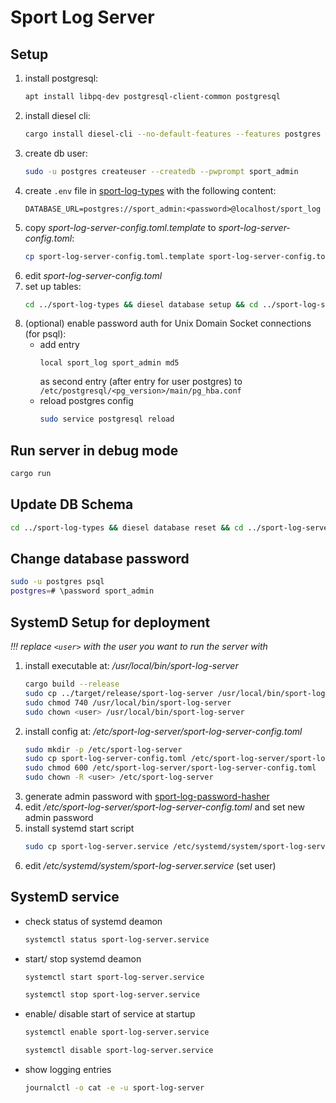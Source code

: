 # Sport Log Server

## Setup

1. install postgresql: 
    ```bash
    apt install libpq-dev postgresql-client-common postgresql
    ```
1. install diesel cli: 
    ```bash
    cargo install diesel-cli --no-default-features --features postgres
    ```
1. create db user: 
    ```bash
    sudo -u postgres createuser --createdb --pwprompt sport_admin
    ```
1. create `.env` file in [sport-log-types](sport-log-types) with the following content:
    ```
    DATABASE_URL=postgres://sport_admin:<password>@localhost/sport_log
    ```
1. copy *sport-log-server-config.toml.template* to *sport-log-server-config.toml*: 
    ```bash
    cp sport-log-server-config.toml.template sport-log-server-config.toml
    ```
1. edit *sport-log-server-config.toml*
1. set up tables: 
    ```bash
    cd ../sport-log-types && diesel database setup && cd ../sport-log-server
    ```
1. (optional) enable password auth for Unix Domain Socket connections (for psql): 
    *   add entry 
        ```text
        local sport_log sport_admin md5
        ```
        as second entry (after entry for user postgres) to `/etc/postgresql/<pg_version>/main/pg_hba.conf`
    *   reload postgres config
        ```bash
        sudo service postgresql reload
        ```

## Run server in debug mode

```bash
cargo run
```

## Update DB Schema

```bash
cd ../sport-log-types && diesel database reset && cd ../sport-log-server
```

## Change database password

```bash
sudo -u postgres psql
postgres=# \password sport_admin
```

## SystemD Setup for deployment

*!!! replace ```<user>``` with the user you want to run the server with*

1. install executable at: */usr/local/bin/sport-log-server*
    ```bash
    cargo build --release
    sudo cp ../target/release/sport-log-server /usr/local/bin/sport-log-server
    sudo chmod 740 /usr/local/bin/sport-log-server
    sudo chown <user> /usr/local/bin/sport-log-server
    ```
1. install config at: */etc/sport-log-server/sport-log-server-config.toml*
    ```bash
    sudo mkdir -p /etc/sport-log-server
    sudo cp sport-log-server-config.toml /etc/sport-log-server/sport-log-server-config.toml
    sudo chmod 600 /etc/sport-log-server/sport-log-server-config.toml
    sudo chown -R <user> /etc/sport-log-server
    ```
1. generate admin password with [sport-log-password-hasher](../sport-log-password-hasher)
1. edit */etc/sport-log-server/sport-log-server-config.toml* and set new admin password
1. install systemd start script
    ```bash
    sudo cp sport-log-server.service /etc/systemd/system/sport-log-server.service
    ```
1. edit */etc/systemd/system/sport-log-server.service* (set user)

## SystemD service

- check status of systemd deamon

    ```bash
    systemctl status sport-log-server.service
    ```

- start/ stop systemd deamon

    ```bash
    systemctl start sport-log-server.service
    ```

    ```bash
    systemctl stop sport-log-server.service
    ```

- enable/ disable start of service at startup

    ```bash
    systemctl enable sport-log-server.service
    ```

    ```bash
    systemctl disable sport-log-server.service
    ```

- show logging entries

    ```bash
    journalctl -o cat -e -u sport-log-server
    ```
